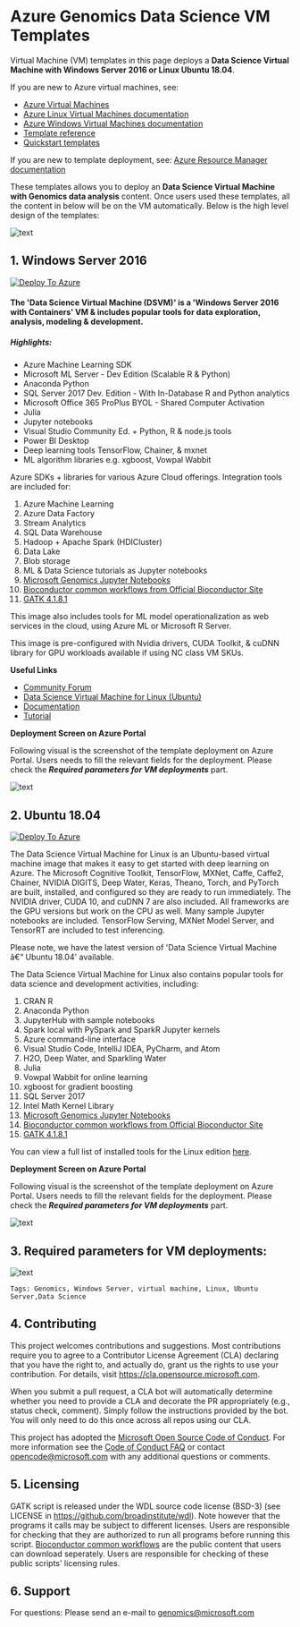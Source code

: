 # Azure Genomics Data Science VM Templates 



<!-- #region -->
Virtual Machine (VM) templates in this page deploys a **Data Science Virtual Machine with Windows Server 2016 or Linux Ubuntu 18.04**.

If you are new to Azure virtual machines, see:
- [Azure Virtual Machines](https://azure.microsoft.com/services/virtual-machines/)
- [Azure Linux Virtual Machines documentation](https://docs.microsoft.com/azure/virtual-machines/linux/)
- [Azure Windows Virtual Machines documentation](https://docs.microsoft.com/azure/virtual-machines/windows/)
- [Template reference](https://docs.microsoft.com/azure/templates/microsoft.compute/allversions)
- [Quickstart templates](https://azure.microsoft.com/resources/templates/?resourceType=Microsoft.Compute&pageNumber=1&sort=Popular)


If you are new to template deployment, see: [Azure Resource Manager documentation](https://docs.microsoft.com/azure/azure-resource-manager/)

These templates allows you to deploy an **Data Science Virtual Machine with Genomics data analysis** content. Once users used these templates, all the content in below will be on the VM automatically. Below is the high level design of the templates:

![text](https://github.com/microsoft/genomicsnotebook/blob/main/genomics-data-science-vm/images/design.png)

## 1. Windows Server 2016
[![Deploy To Azure](https://github.com/microsoft/genomicsnotebook/blob/main/genomics-data-science-vm/images/deploytoazure.svg)](https://ms.portal.azure.com/#create/Microsoft.Template/uri/https%3A%2F%2Fstoreshare.blob.core.windows.net%2Fvmtemplates%2Fgenomics_vm_template_windows.json)

#### The 'Data Science Virtual Machine (DSVM)' is a 'Windows Server 2016 with Containers' VM & includes popular tools for data exploration, analysis, modeling & development.

##### Highlights:

* Azure Machine Learning SDK
* Microsoft ML Server - Dev Edition (Scalable R & Python)
* Anaconda Python
* SQL Server 2017 Dev. Edition - With In-Database R and Python analytics
* Microsoft Office 365 ProPlus BYOL - Shared Computer Activation
* Julia
* Jupyter notebooks
* Visual Studio Community Ed. + Python, R & node.js tools
* Power BI Desktop
* Deep learning tools TensorFlow, Chainer, & mxnet
* ML algorithm libraries e.g. xgboost, Vowpal Wabbit

Azure SDKs + libraries for various Azure Cloud offerings. Integration tools are included for: 

1.  Azure Machine Learning
2. Azure Data Factory
3. Stream Analytics
4. SQL Data Warehouse
5. Hadoop + Apache Spark (HDICluster)
6. Data Lake
7. Blob storage
8. ML & Data Science tutorials as Jupyter notebooks
9. [Microsoft Genomics Jupyter Notebooks](https://github.com/microsoft/genomicsnotebook)
10. [Bioconductor common workflows from Official Bioconductor Site](https://www.bioconductor.org/packages/release/BiocViews.html#___Workflow)
11. [GATK 4.1.8.1](https://github.com/broadinstitute/gatk/releases) 

This image also includes tools for ML model operationalization as web services in the cloud, using Azure ML or Microsoft R Server.

This image is pre-configured with Nvidia drivers, CUDA Toolkit, & cuDNN library for GPU workloads available if using NC class VM SKUs.

**Useful Links**
* [Community Forum](http://aka.ms/dsvm/forum)
* [Data Science Virtual Machine for Linux (Ubuntu)](https://azuremarketplace.microsoft.com/en-us)
* [Documentation](http://aka.ms/dsvmdoc)
* [Tutorial](http://aka.ms/dsvmtenthings)

**Deployment Screen on Azure Portal**

Following visual is the screenshot of the template deployment on Azure Portal. Users needs to fill the relevant fields for the deployment. Please check the ***Required parameters for VM deployments*** part.


![text](https://github.com/microsoft/genomicsnotebook/blob/main/genomics-data-science-vm/images/win_vm.jpg)

## 2. Ubuntu 18.04

[![Deploy To Azure](https://github.com/microsoft/genomicsnotebook/blob/main/genomics-data-science-vm/images/deploytoazure.svg)](https://ms.portal.azure.com/#create/Microsoft.Template/uri/https%3A%2F%2Fstoreshare.blob.core.windows.net%2Fvmtemplates%2Fgenomics_vm_template_linux.json)

The Data Science Virtual Machine for Linux is an Ubuntu-based virtual machine image that makes it easy to get started with deep learning on Azure. The Microsoft Cognitive Toolkit, TensorFlow, MXNet, Caffe, Caffe2, Chainer, NVIDIA DIGITS, Deep Water, Keras, Theano, Torch, and PyTorch are built, installed, and configured so they are ready to run immediately. The NVIDIA driver, CUDA 10, and cuDNN 7 are also included. All frameworks are the GPU versions but work on the CPU as well. Many sample Jupyter notebooks are included. TensorFlow Serving, MXNet Model Server, and TensorRT are included to test inferencing.

Please note, we have the latest version of 'Data Science Virtual Machine â€“ Ubuntu 18.04' available.

The Data Science Virtual Machine for Linux also contains popular tools for data science and development activities, including:

1. CRAN R
2. Anaconda Python
3. JupyterHub with sample notebooks
4. Spark local with PySpark and SparkR Jupyter kernels
5. Azure command-line interface
6. Visual Studio Code, IntelliJ IDEA, PyCharm, and Atom
7. H2O, Deep Water, and Sparkling Water
8. Julia
9. Vowpal Wabbit for online learning
10. xgboost for gradient boosting
11. SQL Server 2017
12. Intel Math Kernel Library
13. [Microsoft Genomics Jupyter Notebooks](https://github.com/microsoft/genomicsnotebook)
14. [Bioconductor common workflows from Official Bioconductor Site](https://www.bioconductor.org/packages/release/BiocViews.html#___Workflow) 
15. [GATK 4.1.8.1](https://github.com/broadinstitute/gatk/releases)

You can view a full list of installed tools for the Linux edition [here](https://docs.microsoft.com/en-us/azure/machine-learning/machine-learning-data-science-virtual-machine-overview).

**Deployment Screen on Azure Portal**

Following visual is the screenshot of the template deployment on Azure Portal. Users needs to fill the relevant fields for the deployment. Please check the ***Required parameters for VM deployments*** part.

![text](https://github.com/microsoft/genomicsnotebook/blob/main/genomics-data-science-vm/images/lin_vm.jpg) 



## 3. Required parameters for VM deployments:

![text](https://github.com/microsoft/genomicsnotebook/blob/main/genomics-data-science-vm/images/table.JPG) 

`Tags: Genomics, Windows Server, virtual machine, Linux, Ubuntu Server,Data Science`


## 4. Contributing

This project welcomes contributions and suggestions.  Most contributions require you to agree to a
Contributor License Agreement (CLA) declaring that you have the right to, and actually do, grant us
the rights to use your contribution. For details, visit https://cla.opensource.microsoft.com.

When you submit a pull request, a CLA bot will automatically determine whether you need to provide
a CLA and decorate the PR appropriately (e.g., status check, comment). Simply follow the instructions
provided by the bot. You will only need to do this once across all repos using our CLA.

This project has adopted the [Microsoft Open Source Code of Conduct](https://opensource.microsoft.com/codeofconduct/).
For more information see the [Code of Conduct FAQ](https://opensource.microsoft.com/codeofconduct/faq/) or
contact [opencode@microsoft.com](mailto:opencode@microsoft.com) with any additional questions or comments.

## 5. Licensing
GATK script is released under the WDL source code license (BSD-3) (see LICENSE in https://github.com/broadinstitute/wdl). Note however that the programs it calls may be subject to different licenses. Users are responsible for checking that they are authorized to run all programs before running this script. [Bioconductor common workflows](https://www.bioconductor.org/packages/release/BiocViews.html#___Workflow) are the public content that users can download seperately. Users are responsible for checking of these public scripts' licensing rules. 

## 6. Support

For questions: Please send an e-mail to genomics@microsoft.com

<!-- #endregion -->
